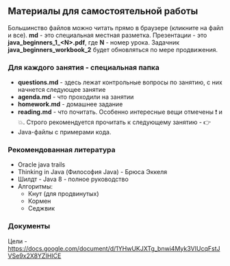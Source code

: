 ## Материалы для самостоятельной работы

Большинство файлов можно читать прямо в браузере (кликните на файл и все). **md** - это специальная местная разметка. Презентации - это **java_beginners_1_\<N\>.pdf**, где **N** - номер урока. Задачник **java_beginners_workbook_2** будет обновляться по мере продвижения. 

### Для каждого занятия - специальная папка
- **questions.md** - здесь лежат контрольные вопросы по занятию, с них начнется следующее занятие
- **agenda.md** - что проходили на занятии
- **homework.md** - домашнее задание
- **reading.md** - что почитать. Особенно интересные вещи отмечены :exclamation: и :boom:. Строго рекомендуется прочитать к следующему занятию - :point_right:
- Java-файлы с примерами кода.

### Рекомендованная литература
* Oracle java trails
* Thinking in Java (Философия Java) - Брюса Эккеля
* Шилдт - Java 8 - полное руководство
* Алгоритмы:
  * Кнут (для продвинутых)
  * Кормен
  * Седжвик

### Документы
Цели - https://docs.google.com/document/d/1YHwUKJXTg_bnwi4Myk3VIUcqFstJVSe9x2X8YZIHICE
